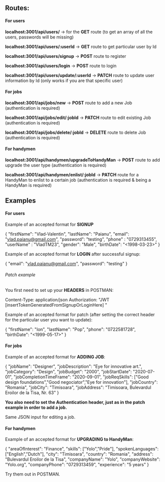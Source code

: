 ## Routes:

#### For users

<b>localhost:3001/api/users/</b> -> for the <b>GET</b> route (to get an array of all the users, passwords will be missing)

<b>localhost:3001/api/users/:userId</b> -> <b>GET</b> route to get particular user by Id

<b>localhost:3001/api/users/signup</b> -> <b>POST</b> route to register

<b>localhost:3001/api/users/login</b> -> <b>POST</b> route to login

<b>localhost:3001/api/users/update/:userId</b> -> <b>PATCH</b> route to update user information by Id (only works if you are that specific user)

#### For jobs

<b>localhost:3001/api/jobs/new</b> -> <b>POST</b> route to add a new Job (authentication is required)

<b>localhost:3001/api/jobs/edit/:jobId</b> -> <b>PATCH</b> route to edit existing Job (authentication is required)

<b>localhost:3001/api/jobs/delete/:jobId</b> -> <b>DELETE</b> route to delete Job (authentication is required)

#### For handymen

<b>localhost:3001/api/handymen/upgradeToHandyMan</b> -> <b>POST</b> route to add upgrade the user type (authentication is required)

<b>localhost:3001/api/handymen/enlist/:jobId</b> -> <b>PATCH</b> route for a HandyMan to enlist to a certain job (authentication is required & being a HandyMan is required)

## Examples

#### For users

Example of an accepted format for <b>SIGNUP</b>

{ "firstName": "Vlad-Valentin", "lastName": "Paianu", "email": "vlad.paianu@gmail.com", "password": "testing", "phone" : "0729313455", "userName" : "VladTM23", "gender": "Male", "birthDate": "<1998-03-23>" }

Example of an accepted format for <b>LOGIN</b> after successful signup:

{ "email": "vlad.paianu@gmail.com", "password": "testing" }

###### Patch example

You first need to set up your <b>HEADERS</b> in POSTMAN:

Content-Type: application/json Authorization: "JWT [insertTokenGeneratedFromSignupOrLoginHere] "

Example of an accepted format for patch (after setting the correct header for the particular user you want to update):

{ "firstName": "Ion", "lastName": "Pop", "phone": "0722581728", "birthDate": "<1999-05-17>" }

#### For jobs

Example of an accepted format for <b>ADDING JOB</b>: 

{
	"jobName": "Designer",
	"jobDescription": "Eye for innovative art.",
	"jobCategory": "Design",
	"jobBudget": "2000",
	"jobStartDate": "2020-07-01",
	"jobCompletionTimeFrame": "2020-09-01",
	"jobReqSkills": ["Good design foundations","Good negociator","Eye for innovation"],
	"jobCountry": "Romania",
	"jobCity": "Timisoara",
	"jobAddress": "Timisoara, Bulevardul Eroilor de la Tisa, Nr. 63"
}

<b> You also need to set the Authentication header, just as in the patch example in order to add a job.</b>

Same JSON input for editing a job.

#### For handymen

Example of an accepted format for <b>UPGRADING to HandyMan</b>:

{
    "areaOfInterest": "Finance",
    "skills": ["Yolo","Pride"],
    "spokenLanguages": ["English","Dutch"],
    "city": "Timisoara",
    "country": "Romania",
    "address": "Bulevardul Eroilor de la Tisa",
    "companyName": "Yolo",
    "companyWebsite": "Yolo.org",
    "companyPhone": "0729313459",
    "experience": "5 years"
}

Try them out in POSTMAN.


